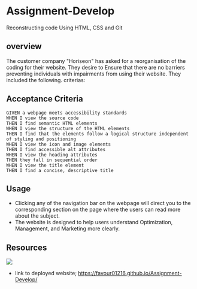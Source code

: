 # Assignment-Develop

Reconstructing code Using HTML, CSS and Git

## overview

The customer company "Horiseon" has asked for a reorganisation of the coding for their website. They desire to
Ensure that there are no barriers preventing individuals with impairments from using their website. They included the following.
criterias:

## Acceptance Criteria

```
GIVEN a webpage meets accessibility standards
WHEN I view the source code
THEN I find semantic HTML elements
WHEN I view the structure of the HTML elements
THEN I find that the elements follow a logical structure independent of styling and positioning
WHEN I view the icon and image elements
THEN I find accessible alt attributes
WHEN I view the heading attributes
THEN they fall in sequential order
WHEN I view the title element
THEN I find a concise, descriptive title
```

## Usage

- Clicking any of the navigation bar on the webpage will direct you to the corresponding section on the page
  where the users can read more about the subject.
- The website is designed to help users understand Optimization, Management, and Marketing more clearly.

## Resources

![](./assets/images/live%20view.png)

- link to deployed website; https://favour01216.github.io/Assignment-Develop/
